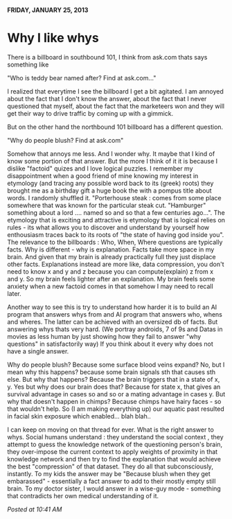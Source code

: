 **FRIDAY, JANUARY 25, 2013**

Why I like whys
=================

There is a billboard in southbound 101, I think from ask.com thats says something like

"Who is teddy bear named after? Find at ask.com..."

I realized that everytime I see the billboard I get a bit agitated. I am annoyed about the fact that I don't know the answer, about the fact that I never questioned that myself, about the fact that the marketeers won and they will get their way to drive traffic by coming up with a gimmick.

But on the other hand the northbound 101 billboard has a different question.

"Why do people blush? Find at ask.com"

Somehow that annoys me less. And I wonder why. It maybe that I kind of know some portion of that answer. But the more I think of it it is because I dislike "factoid" quizes and I love logical puzzles.  I remember my disappointment when a good friend of mine knowing my interest in etymology (and tracing any possible word back to its (greek) roots) they brought me as a birthday gift a huge book the with a pompus title about words. I randomly shuffled it.  "Porterhouse steak : comes from some place somewhere that was known for the particular steak cut. "Hamburger" something about a lord .... named so and so that a few centuries ago...".  The etymology that is exciting and attractive is etymology that is logical relies on rules - its what allows you to discover and understand by yourself how enthousiasm traces back to its roots of "the state of having god inside you".
The relevance to the billboards : Who, When, Where questions are typically facts. Why is different - why is explanation. Facts take more space in my brain. And given that my brain is already practically full they just displace other facts. Explanations instead are more like, data compression, you don't need to know x and y and z because you can compute(explain) z from x and y. So my brain feels lighter after an explanation. My brain feels some anxiety when a new factoid comes in that somehow I may need to recall later.

Another way to see this is try to understand how harder it is to build an AI program that answers whys from and AI program that answers who, whens and wheres. The latter can be achieved with an oversized db of facts. But answering whys thats very hard. (We portray androids, 7 of 9s and Datas in movies as less human by just showing how they fail to answer "why questions" in satisfactorily way)
If you think about it every why does not have a single answer.

Why do people blush? Because some surface blood veins expand? No, but I mean why this happens? because some brain signals sth that causes sth else. But why that happens? Because the brain triggers that in a state of x, y. Yes but why does our brain does that? Because for state x, that gives an survival advantage in cases so and so or a mating advantage in cases y. But why that doesn't happen in chimps? Because chimps have hairy faces - so that wouldn't help. So (I am making everything up) our aquatic past resulted in facial skin exposure which enabled... blah blah..

I can keep on moving on that thread for ever. What is the right answer to whys. Social humans understand : they understand the social context , they attempt to guess the knowledge network of the questioning person's brain, they over-impose the current context to apply weights of proximity in that knowledge network and then try to find the explanation that would achieve the best "compression" of that dataset. They do all that subconsciously, instantly.
To my kids the answer may be "Because blush when they get embarassed" - essentially a fact answer to add to their mostly empty still brain. To my doctor sister, I would answer in a wise-guy mode - something that contradicts her own medical understanding of it.


_Posted at 10:41 AM_
